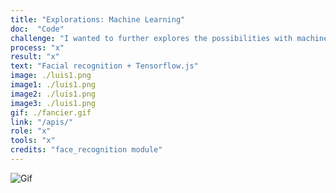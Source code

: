 ```yaml
---
title: "Explorations: Machine Learning"
doc:  "Code"
challenge: "I wanted to further explores the possibilities with machine learning and Python"
process: "x"
result: "x"
text: "Facial recognition + Tensorflow.js"
image: ./luis1.png
image1: ./luis1.png
image2: ./luis1.png
image3: ./luis1.png
gif: ./fancier.gif
link: "/apis/"
role: "x"
tools: "x"
credits: "face_recognition module"
---
```


![Gif](machinelearning.gif)

